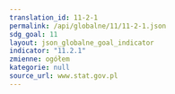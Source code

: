 ```yaml
---
translation_id: 11-2-1
permalink: /api/globalne/11/11-2-1.json
sdg_goal: 11
layout: json_globalne_goal_indicator
indicator: "11.2.1"
zmienne: ogółem
kategorie: null
source_url: www.stat.gov.pl
---
```

